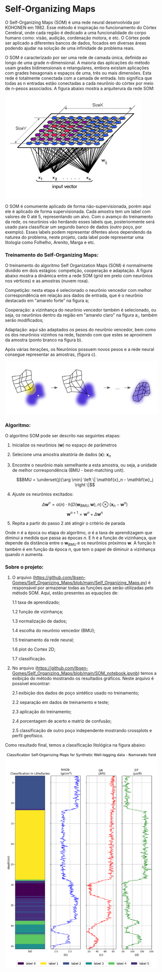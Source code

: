 # Self-Organizing Maps

O Self-Organizing Maps (SOM) é uma rede neural desenvolvida por KOHONEN em 1982. Esse método é inspiração no funcionamento do Córtex Cerebral, onde cada região é dedicado a uma funcionalidade do corpo humano como: visão, audição, cordenação motora, e etc. O Córtex pode ser aplicado a diferentes bancos de dados, focados em diversas áreas podendo ajudar na solução de uma infinidade de problema reais. 

O SOM é caracterizado por ser uma rede de camada única, definida ao longo de uma grade n-dimensional. A maioria das aplicações do método usam grades bidimensionais e retangulares, embora existam aplicações com grades hexagonais e espaços de uma, três ou mais dimensões. Esta rede é totalmente conectada com a camada de entrada. Isto significa que todas as n entradas estão conectadas a cada neurônio do córtex por meio de n-pesos associados. A figura abaixo mostra a arquiterura da rede SOM:

![Arquitetura do Self-Organizing Maps](https://github.com/Ibsen-Gomes/Self_Organizing_Maps/blob/main/figures/latent_space.png)

O SOM é comumente aplicado de forma não-supervisionada, porém aqui ele é aplicado de forma supervisionada. Cada amostra tem um label com valores de 0 até 5, representando um alvo. Com o avamço do treinamento da rede, os neurônios vão herdando esses labels que, posteriormente será usado para classificar um segundo banco de dados (outro poço, por exemplo). Esses labels podem representar difentes alvos dependendo da naturea do problema, neste projeto, cada label pode representar uma litologia como Folhelho, Arenito, Marga e etc.


### Treinamento do Self-Organizing Maps:

O treinamento do algoritmo Self Organization Maps (SOM) é normalmente dividido em dois estágios: competição, cooperação e adaptação. A figura abaixo mostra a dinâmica entre a rede SOM (grid em preto com neurônios nos vértices) e as amostras (nuvem roxa).

Competição: nesta etapa é selecionado o neurônio vencedor com melhor correspondência em relação aos dados de entrada, que é o neurônio destacado em "amarelo forte" na figura a;

Cooperação: a vizinhança do neurônio vencedor também é selecionado, ou seja, os neurônios dentro da região em "amarelo claro" na figura a;, também serão modificados;

Adaptação: aqui são adaptados os pesos do neurônio vencedor, bem como os dos neurônios vizinhos na rede, fazendo com que estes se aproximem da amostra (ponto branco na  figura b).

Após várias iterações, os Neurônios possuem novos pesos e a rede neural consegue representar as amostras, (figura c).

![Etapas do Self-Organizing Maps](https://github.com/Ibsen-Gomes/Self_Organizing_Maps/blob/main/figures/algorithm.png)


### Algoritmo:

O algoritmo SOM pode ser descrito nas seguintes etapas:

1. Inicialize os neurônios ($\mathbf{w}$) no espaço de parâmetros

2. Selecione uma amostra aleatória de dados ($\mathbf{x}$): $\mathbf{x}_n$

3. Encontre o neurônio mais semelhante a esta amostra, ou seja, a unidade de melhor correspondência (BMU - best-matching unit).

     $$BMU = \underset{j}{\arg \min} \left \| \mathbf{x}_n - \mathbf{w}_j \right \|$$

4. Ajuste os neurônios excitados:

     $$\Delta \mathbf{w}^{n} = \alpha(n) \cdot h(D(\mathbf{w}_{BMU},\mathbf{w}), n) \otimes (\mathbf{ x}_n - \mathbf{w}^{n})$$
     $$\mathbf{w}^{n+1} = \mathbf{w}^{n} + \Delta \mathbf{w}^{n}$$

5. Repita a partir do passo 2 até atingir o critério de parada

Onde $n$ é a época ou etapa do algoritmo, $\alpha$ é a taxa de aprendizagem que diminui a medida que passa as épocas $n$. E $h$ é a função de vizinhança, que depende da distância entre o $\mathbf{w}_{BMU}$ e os neurônios próximos $\mathbf{w}$. A função $h$ também é em função da época $n$, que tem o papel de diminuir a vizinhança quando $n$ aumenta.


### Sobre o projeto:

1. O arquivo (https://github.com/Ibsen-Gomes/Self_Organizing_Maps/blob/main/Self_Organizing_Maps.py) é responsável por armazenar todas as funções que serão utilizadas pelo método SOM. Aqui, estão presentes as equações de:
   
   1.1 taxa de aprendizado;
   
   1.2 função de vizinhança;
   
   1.3 normalização de dados;
   
   1.4 escolha do neurônio vencedor (BMU);
   
   1.5 treinamento da rede neural;
   
   1.6 plot do Cortex 2D;
   
   1.7 classificação.

2. No arquivo (https://github.com/Ibsen-Gomes/Self_Organizing_Maps/blob/main/SOM_notebook.ipynb) temos a exibição do método mostrando os resultados gráficos. Neste arquivo é possível encontrar:
   
   2.1 exibição dos dados de poço sintético usado no treinamento;
   
   2.2 separação em dados de treinamento e teste;
   
   2.3 aplicação do treinamento;
   
   2.4 porcentagem de acerto e matriz de confusão;
   
   2.5 classificação de outro poço independente mostrando crossplots e perfil geofísico.

Como resultado final, temos a classificação litológica na figura abaixo:

![Classificação litológica do Self-Organizing Maps](https://github.com/Ibsen-Gomes/Self_Organizing_Maps/blob/main/figures/perfil_classificado.png)


